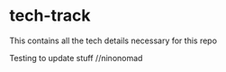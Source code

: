 # tech-track
This contains all the tech details necessary for this repo

Testing to update stuff //ninonomad
